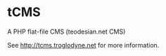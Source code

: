 tCMS
====

A PHP flat-file CMS (teodesian.net CMS)

See http://tcms.troglodyne.net for more information.
